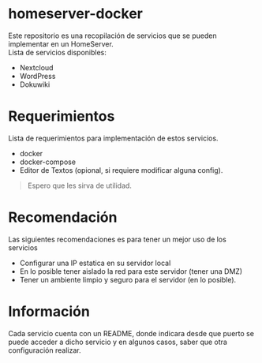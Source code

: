 # homeserver-docker
Este repositorio es una recopilación de servicios que se pueden implementar en un HomeServer.  
Lista de servicios disponibles:
* Nextcloud
* WordPress
* Dokuwiki

# Requerimientos
Lista de requerimientos para implementación de estos servicios.
* docker
* docker-compose
* Editor de Textos (opional, si requiere modificar alguna config).

> Espero que les sirva de utilidad.

# Recomendación
Las siguientes recomendaciones es para tener un mejor uso de los servicios

* Configurar una IP estatica en su servidor local
* En lo posible tener aislado la red para este servidor (tener una DMZ)
* Tener un ambiente limpio y seguro para el servidor (en lo posible).

# Información
Cada servicio cuenta con un README, donde indicara desde que puerto se puede acceder a dicho servicio y en algunos casos, saber que otra configuración realizar.
